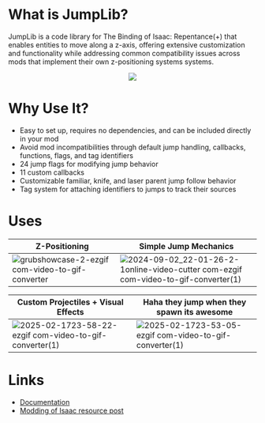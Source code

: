# What is JumpLib?
JumpLib is a code library for The Binding of Isaac: Repentance(+) that enables entities to move along a z-axis, offering extensive customization and functionality while addressing common compatibility issues across mods that implement their own z-positioning systems systems.

<p align="center">
  <img src="https://files.gitbook.com/v0/b/gitbook-x-prod.appspot.com/o/spaces%2Foeszp10i5xCADYSZ7MVz%2Fuploads%2FI8g3JtmYeyVY7Mq1tEJl%2FRecording2024-07-08201109-ezgif.com-cut.gif?alt=media&token=31e87bf0-2917-4410-a96f-928ec145351a"/>
</p>

# Why Use It?
- Easy to set up, requires no dependencies, and can be included directly in your mod
- Avoid mod incompatibilities through default jump handling, callbacks, functions, flags, and tag identifiers
- 24 jump flags for modifying jump behavior
- 11 custom callbacks
- Customizable familiar, knife, and laser parent jump follow behavior
- Tag system for attaching identifiers to jumps to track their sources

# Uses

| Z-Positioning  | Simple Jump Mechanics |
| ------------- | ------------- |
| ![grubshowcase-2-ezgif com-video-to-gif-converter](https://github.com/user-attachments/assets/c8fa8290-2679-4c89-8edb-209e7e02602c) | ![2024-09-02_22-01-26-2-1online-video-cutter com-ezgif com-video-to-gif-converter(1)](https://github.com/user-attachments/assets/b8a98896-8f5f-431e-9cfe-9819eb32962f) |

| Custom Projectiles + Visual Effects  | Haha they jump when they spawn its awesome |
| ------------- | ------------- |
| ![2025-02-1723-58-22-ezgif com-video-to-gif-converter(1)](https://github.com/user-attachments/assets/a8c32046-bcdb-450c-adae-4d2250f8d4bb) | ![2025-02-1723-53-05-ezgif com-video-to-gif-converter(1)](https://github.com/user-attachments/assets/7619f1f1-1aed-4b98-8709-eab52a173e7c) |

# Links
- [Documentation](https://kerkeland.gitbook.io/jumplib)
- [Modding of Isaac resource post](https://discord.com/channels/962027940131008653/1260026241386287255)
